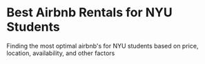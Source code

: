 # Best Airbnb Rentals for NYU Students
Finding the most optimal airbnb's for NYU students based on price, location, availability, and other factors
